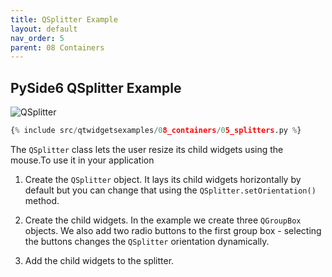 ```yaml
---
title: QSplitter Example
layout: default
nav_order: 5
parent: 08 Containers
---
```


## PySide6 QSplitter Example

![QSplitter](/blog/images/qtwidgetsexamples/08_containers/05_splitters.png)

```python
{% include src/qtwidgetsexamples/08_containers/05_splitters.py %}
```

The `QSplitter` class lets the user resize its child widgets using the mouse.To use it in your application

1. Create the `QSplitter` object. It lays its child widgets horizontally by default but you can change that using the `QSplitter.setOrientation()` method.

2. Create the child widgets. In the example we create three `QGroupBox` objects. We also add two radio buttons to the first group box - selecting the buttons changes the `QSplitter` orientation dynamically.

3. Add the child widgets to the splitter.